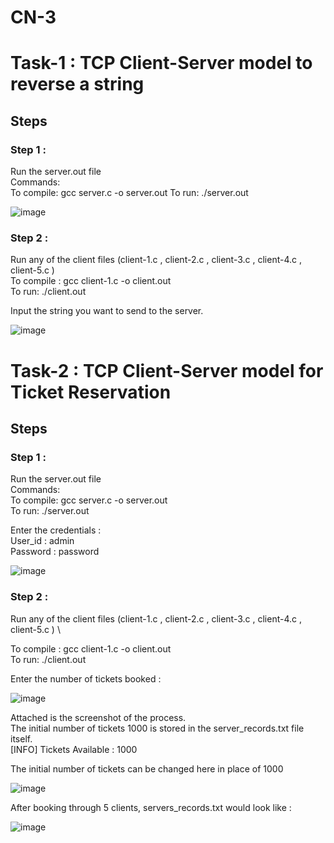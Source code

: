 # CN-3

# Task-1 : TCP Client-Server model to reverse a string

## Steps 

### Step 1 :

Run the server.out file \
Commands: \
To compile: gcc server.c -o server.out 
To run: ./server.out 

![image](https://user-images.githubusercontent.com/72215169/233819678-a0a13fa8-5824-4beb-9a30-caf751f971d5.png)


### Step 2 : 

Run any of the client files (client-1.c , client-2.c , client-3.c , client-4.c , client-5.c ) \
To compile : gcc client-1.c -o client.out \
To run: ./client.out 

Input the string you want to send to the server. 

![image](https://user-images.githubusercontent.com/72215169/233819696-4111912a-e81c-47e8-a5b3-afe1e5641233.png)



# Task-2 : TCP Client-Server model for Ticket Reservation 

## Steps 

### Step 1 :

Run the server.out file \
Commands: \
To compile: gcc server.c -o server.out \
To run: ./server.out 

Enter the credentials : \
User_id : admin  \
Password : password 

![image](https://user-images.githubusercontent.com/72215169/233819719-90b1867a-b107-43a5-b9a1-9c39d862a40d.png)

### Step 2 :

Run any of the client files (client-1.c , client-2.c , client-3.c , client-4.c , client-5.c ) \

To compile : gcc client-1.c -o client.out \
To run: ./client.out 

Enter the number of tickets booked :

![image](https://user-images.githubusercontent.com/72215169/233819770-65f5061a-aafb-4d99-87d3-7f3e324b22e1.png)


Attached is the screenshot of the process. \
The initial number of tickets 1000 is stored in the server_records.txt file itself. \
[INFO] Tickets Available : 1000 

The initial number of tickets can be changed here in place of 1000 

![image](https://user-images.githubusercontent.com/72215169/233819817-010335d6-51a6-42f9-904f-249b8cf35dc4.png)

After booking through 5 clients, servers_records.txt would look like : 

![image](https://user-images.githubusercontent.com/72215169/233819958-dae4aa33-8c0f-4fdd-8e03-41d6d904704c.png)


